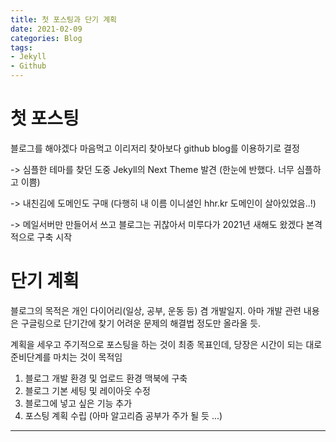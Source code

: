 ```yaml
---
title: 첫 포스팅과 단기 계획
date: 2021-02-09
categories: Blog
tags:
- Jekyll
- Github
---
```


# 첫 포스팅

블로그를 해야겠다 마음먹고 이리저리 찾아보다 github blog를 이용하기로 결정

-> 심플한 테마를 찾던 도중 Jekyll의 Next Theme 발견 (한눈에 반했다. 너무 심플하고 이쁨)

-> 내친김에 도메인도 구매 (다행히 내 이름 이니셜인 hhr.kr 도메인이 살아있었음..!)

-> 메일서버만 만들어서 쓰고 블로그는 귀찮아서 미루다가 2021년 새해도 왔겠다 본격적으로 구축 시작

# 단기 계획

블로그의 목적은 개인 다이어리(일상, 공부, 운동 등) 겸 개발일지. 아마 개발 관련 내용은 구글링으로 단기간에 찾기 어려운 문제의 해결법 정도만 올라올 듯.

계획을 세우고 주기적으로 포스팅을 하는 것이 최종 목표인데, 당장은 시간이 되는 대로 준비단계를 마치는 것이 목적임

1. 블로그 개발 환경 및 업로드 환경 맥북에 구축
2. 블로그 기본 세팅 및 레이아웃 수정
3. 블로그에 넣고 싶은 기능 추가
4. 포스팅 계획 수립 (아마 알고리즘 공부가 주가 될 듯 ...)

---